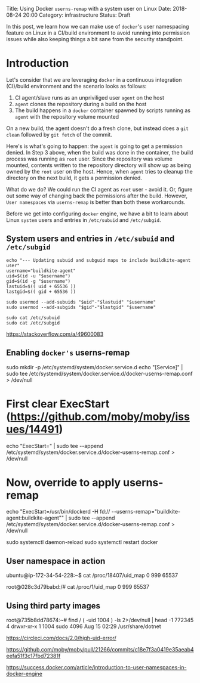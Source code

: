 Title: Using Docker `userns-remap` with a system user on Linux
Date: 2018-08-24 20:00
Category: infrastructure
Status: Draft

In this post, we learn how we can make use of `docker`'s user namespacing feature on Linux in a CI/build environment
to avoid running into permission issues while also keeping things a bit sane from the security standpoint.

# Introduction

Let's consider that we are leveraging `docker` in a continuous integration (CI)/build environment and the scenario
looks as follows:

1. CI agent/slave runs as an unpriviliged user `agent` on the host
2. `agent` clones the repository during a build on the host
3. The build happens in a `docker` container spawned by scripts running as `agent` with the repository volume mounted

On a new build, the agent doesn't do a fresh clone, but instead does a `git clean` followed by `git fetch` of the commit.

Here's is what's going to happen: the `agent` is going to get a permission denied. In Step 3 above, when the build was
done in the container, the build process was running as `root` user. Since the repository was volume mounted, contents
written to the repository directory will show up as being owned by the `root` user on the host. Hence, when `agent` tries
to cleanup the directory on the next build, it gets a permission denied.

What do we do? We could run the CI agent as `root` user - avoid it. Or, figure out some way of changing back the permissions
after the build. However, `User namespaces` via `userns-remap` is better than both these workarounds.

Before we get into configuring `docker` engine, we have a bit to learn about Linux `system` users and entries in
`/etc/subuid` and `/etc/subgid`.

## System users and entries in `/etc/subuid` and `/etc/subgid`





```
echo "--- Updating subuid and subguid maps to include buildkite-agent user"
username="buildkite-agent"
uid=$(id -u "$username")
gid=$(id -g "$username")
lastuid=$(( uid + 65536 ))
lastgid=$(( gid + 65536 ))

sudo usermod --add-subuids "$uid"-"$lastuid" "$username"
sudo usermod --add-subgids "$gid"-"$lastgid" "$username"

sudo cat /etc/subuid
sudo cat /etc/subgid
```

https://stackoverflow.com/a/49600083

## Enabling `docker's` userns-remap

sudo mkdir -p /etc/systemd/system/docker.service.d
echo "[Service]" | sudo tee /etc/systemd/system/docker.service.d/docker-userns-remap.conf > /dev/null
# First clear ExecStart (https://github.com/moby/moby/issues/14491)
echo "ExecStart=" | sudo tee --append  /etc/systemd/system/docker.service.d/docker-userns-remap.conf > /dev/null
# Now, override to apply userns-remap
echo "ExecStart=/usr/bin/dockerd -H fd:// --userns-remap=\"buildkite-agent:buildkite-agent\"" | sudo tee --append  /etc/systemd/system/docker.service.d/docker-userns-remap.conf > /dev/null

sudo systemctl daemon-reload
sudo systemctl restart docker


## User namespace in action

ubuntu@ip-172-34-54-228:~$ cat /proc/18407/uid_map
         0        999      65537
         

root@028c3d79babd:/# cat /proc/1/uid_map
         0        999      65537
 

## Using third party images

root@735b8dd78674:~#  find / \( -uid 1004 \)  -ls 2>/dev/null | head -1
   772345      4 drwxr-xr-x   1 1004     sudo         4096 Aug 15 02:29 /usr/share/dotnet

https://circleci.com/docs/2.0/high-uid-error/




https://github.com/moby/moby/pull/21266/commits/c18e7f3a0419e35aeab4eefa51f3c17fbd72381f


https://success.docker.com/article/introduction-to-user-namespaces-in-docker-engine


```

